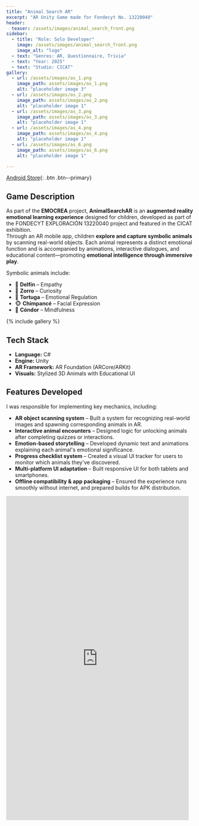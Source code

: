 ```yaml
---
title: "Animal Search AR"
excerpt: "AR Unity Game made for Fondecyt No. 13220040"
header:
  teaser: /assets/images/animal_search_front.png
sidebar:
  - title: "Role: Solo Developer"
    image: /assets/images/animal_search_front.png
    image_alt: "logo"
  - text: "Genres: AR, Questionnaire, Trivia"
  - text: "Year: 2025"
  - text: "Studio: CICAT"
gallery:
  - url: /assets/images/as_1.png
    image_path: assets/images/as_1.png
    alt: "placeholder image 3"
  - url: /assets/images/as_2.png
    image_path: assets/images/as_2.png
    alt: "placeholder image 1"
  - url: /assets/images/as_3.png
    image_path: assets/images/as_3.png
    alt: "placeholder image 1"
  - url: /assets/images/as_4.png
    image_path: assets/images/as_4.png
    alt: "placeholder image 1"
  - url: /assets/images/as_6.png
    image_path: assets/images/as_6.png
    alt: "placeholder image 1"

---
```

[Android Store](https://github.com/Nispeter/BlitzDrift_Client_CGS){: .btn .btn--primary}
## Game Description  
As part of the **EMOCREA** project, **AnimalSearchAR** is  an **augmented reality emotional learning experience** designed for children, developed as part of the FONDECYT EXPLORACIÓN 13220040 project and featured in the CICAT exhibition.  
Through an AR mobile app, children **explore and capture symbolic animals** by scanning real-world objects. Each animal represents a distinct emotional function and is accompanied by animations, interactive dialogues, and educational content—promoting **emotional intelligence through immersive play**.

Symbolic animals include:  
- 🐬 **Delfín** – Empathy  
- 🦊 **Zorro** – Curiosity  
- 🐢 **Tortuga** – Emotional Regulation  
- 🐵 **Chimpancé** – Facial Expression  
- 🦅 **Cóndor** – Mindfulness

{% include gallery %}

## Tech Stack  
- **Language:** C#  
- **Engine:** Unity  
- **AR Framework:** AR Foundation (ARCore/ARKit)  
- **Visuals:** Stylized 3D Animals with Educational UI  

## Features Developed  
I was responsible for implementing key mechanics, including:  

- **AR object scanning system** – Built a system for recognizing real-world images and spawning corresponding animals in AR.  
- **Interactive animal encounters** – Designed logic for unlocking animals after completing quizzes or interactions.  
- **Emotion-based storytelling** – Developed dynamic text and animations explaining each animal's emotional significance.  
- **Progress checklist system** – Created a visual UI tracker for users to monitor which animals they've discovered.  
- **Multi-platform UI adaptation** – Built responsive UI for both tablets and smartphones.  
- **Offline compatibility & app packaging** – Ensured the experience runs smoothly without internet, and prepared builds for APK distribution.  

<iframe width="490" height="871" src="https://www.youtube.com/embed/6AU2drb2Bno" title="AnimalSearchAR" frameborder="0" allow="accelerometer; autoplay; clipboard-write; encrypted-media; gyroscope; picture-in-picture; web-share" referrerpolicy="strict-origin-when-cross-origin" allowfullscreen></iframe>

